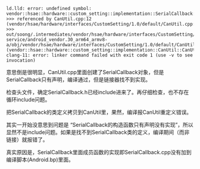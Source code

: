 ```
ld.lld: error: undefined symbol: vendor::hsae::hardware::custom_setting::implementation::SerialCallback::SerialCallback(vendor::hsae::hardware::custom_setting::implementation::HsaeFace*)
>>> referenced by CanUtil.cpp:12 (vendor/hsae/hardware/interfaces/CustomSetting/1.0/default/CanUtil.cpp:12)
>>>               out/soong/.intermediates/vendor/hsae/hardware/interfaces/CustomSetting/1.0/default/vendor.hsae.hardware.custom_setting@1.0-service/android_vendor.30_arm64_armv8-a/obj/vendor/hsae/hardware/interfaces/CustomSetting/1.0/default/CanUtil.o:(vendor::hsae::hardware::custom_setting::implementation::CanUtil::CanUtil(vendor::hsae::hardware::custom_setting::implementation::HsaeFace*))
clang-11: error: linker command failed with exit code 1 (use -v to see invocation)
```

意思倒是很明显，CanUtil.cpp里面创建了SerialCallback对象，但是SerialCallback只有声明，编译通过，但是链接器找不到实现。

检查头文件，确定SerialCallback.h已经include进来了。再仔细检查，也不存在循环include问题。

把SerialCallback的类定义拷贝到CanUtil里，果然，编译报CanUtil重定义错误。

其实一开始没意思到问题是 “SerialCallback的构造函数只有声明没有实现”，所以显然不是include问题。如果是找不到SerialCallback类的定义，编译期间（而非链接）就报错了。

真实原因是，SerialCallback里面成员函数的实现即SerialCallback.cpp没有加到编译脚本(Android.bp)里面。